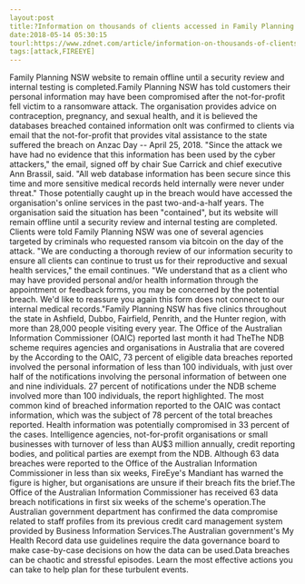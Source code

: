 ```yaml
---
layout:post
title:?Information on thousands of clients accessed in Family Planning NSW breach
date:2018-05-14 05:30:15
tourl:https://www.zdnet.com/article/information-on-thousands-of-clients-accessed-in-family-planning-nsw-breach/
tags:[attack,FIREEYE]
---
```

Family Planning NSW website to remain offline until a security review and internal testing is completed.Family Planning NSW has told customers their personal information may have been compromised after the not-for-profit fell victim to a ransomware attack. The organisation provides advice on contraception, pregnancy, and sexual health, and it is believed the databases breached contained information onIt was confirmed to clients via email that the not-for-profit that provides vital assistance to the state suffered the breach on Anzac Day -- April 25, 2018. "Since the attack we have had no evidence that this information has been used by the cyber attackers," the email, signed off by chair Sue Carrick and chief executive Ann Brassil, said. "All web database information has been secure since this time and more sensitive medical records held internally were never under threat." Those potentially caught up in the breach would have accessed the organisation's online services in the past two-and-a-half years. The organisation said the situation has been "contained", but its website will remain offline until a security review and internal testing are completed. Clients were told Family Planning NSW was one of several agencies targeted by criminals who requested ransom via bitcoin on the day of the attack. "We are conducting a thorough review of our information security to ensure all clients can continue to trust us for their reproductive and sexual health services," the email continues. "We understand that as a client who may have provided personal and/or health information through the appointment or feedback forms, you may be concerned by the potential breach. We'd like to reassure you again this form does not connect to our internal medical records."Family Planning NSW has five clinics throughout the state in Ashfield, Dubbo, Fairfield, Penrith, and the Hunter region, with more than 28,000 people visiting every year. The Office of the Australian Information Commissioner (OAIC) reported last month it had TheThe NDB scheme requires agencies and organisations in Australia that are covered by the According to the OAIC, 73 percent of eligible data breaches reported involved the personal information of less than 100 individuals, with just over half of the notifications involving the personal information of between one and nine individuals. 27 percent of notifications under the NDB scheme involved more than 100 individuals, the report highlighted. The most common kind of breached information reported to the OAIC was contact information, which was the subject of 78 percent of the total breaches reported. Health information was potentially compromised in 33 percent of the cases. Intelligence agencies, not-for-profit organisations or small businesses with turnover of less than AU$3 million annually, credit reporting bodies, and political parties are exempt from the NDB. Although 63 data breaches were reported to the Office of the Australian Information Commissioner in less than six weeks, FireEye's Mandiant has warned the figure is higher, but organisations are unsure if their breach fits the brief.The Office of the Australian Information Commissioner has received 63 data breach notifications in first six weeks of the scheme's operation.The Australian government department has confirmed the data compromise related to staff profiles from its previous credit card management system provided by Business Information Services.The Australian government's My Health Record data use guidelines require the data governance board to make case-by-case decisions on how the data can be used.Data breaches can be chaotic and stressful episodes. Learn the most effective actions you can take to help plan for these turbulent events.